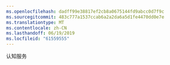 ```yaml
---
ms.openlocfilehash: dadff99e38817ef2cb8a0675144fd9abcc0d7f9c
ms.sourcegitcommit: 483c777a1537ccab6a2a2da6a5d1fe4470dd0e7e
ms.translationtype: MT
ms.contentlocale: zh-CN
ms.lasthandoff: 06/19/2019
ms.locfileid: "61559555"
---
```

认知服务